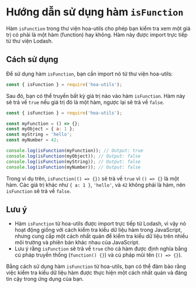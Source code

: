 # Hướng dẫn sử dụng hàm `isFunction`

Hàm `isFunction` trong thư viện hoa-utils cho phép bạn kiểm tra xem một giá trị có phải là một hàm (function) hay không. Hàm này được import trực tiếp từ thư viện Lodash.

## Cách sử dụng

Để sử dụng hàm `isFunction`, bạn cần import nó từ thư viện hoa-utils:

```javascript
const { isFunction } = require('hoa-utils');
```

Sau đó, bạn có thể truyền bất kỳ giá trị nào vào hàm `isFunction`. Hàm này sẽ trả về `true` nếu giá trị đó là một hàm, ngược lại sẽ trả về `false`.

```javascript
const { isFunction } = require('hoa-utils');

const myFunction = () => {};
const myObject = { a: 1 };
const myString = 'hello';
const myNumber = 42;

console.log(isFunction(myFunction)); // Output: true
console.log(isFunction(myObject)); // Output: false
console.log(isFunction(myString)); // Output: false
console.log(isFunction(myNumber)); // Output: false
```

Trong ví dụ trên, `isFunction(() => {})` sẽ trả về `true` vì `() => {}` là một hàm. Các giá trị khác như `{ a: 1 }`, `'hello'`, và `42` không phải là hàm, nên `isFunction` sẽ trả về `false`.

## Lưu ý

- Hàm `isFunction` từ hoa-utils được import trực tiếp từ Lodash, vì vậy nó hoạt động giống với cách kiểm tra kiểu dữ liệu hàm trong JavaScript, nhưng cung cấp một cách nhất quán để kiểm tra kiểu dữ liệu trên nhiều môi trường và phiên bản khác nhau của JavaScript.
- Lưu ý rằng `isFunction` sẽ trả về `true` cho cả hàm được định nghĩa bằng cú pháp truyền thống (`function() {}`) và cú pháp mũi tên (`() => {}`).

Bằng cách sử dụng hàm `isFunction` từ hoa-utils, bạn có thể đảm bảo rằng việc kiểm tra kiểu dữ liệu hàm được thực hiện một cách nhất quán và đáng tin cậy trong ứng dụng của bạn.
